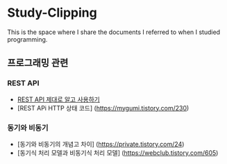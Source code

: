 # Study-Clipping
This is the space where I share the documents I referred to when I studied programming.

## 프로그래밍 관련
### REST API
- [REST API 제대로 알고 사용하기](https://meetup.toast.com/posts/92)
- [REST APi HTTP 상태 코드] (https://mygumi.tistory.com/230)

### 동기와 비동기
- [동기와 비동기의 개념고 차이] (https://private.tistory.com/24)
- [동기식 처리 모델과 비동기식 처리 모델] (https://webclub.tistory.com/605)
